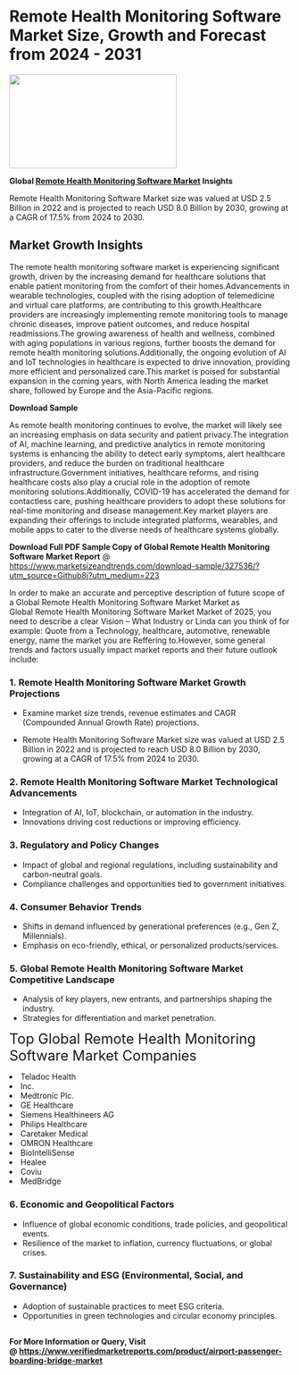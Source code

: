 <H1>Remote Health Monitoring Software Market Size, Growth and Forecast from 2024 - 2031</H1><img class="aligncenter size-medium wp-image-584254" src="https://thirdeyenews.in/wp-content/uploads/2024/09/Global-Market-Research-300x168.jpeg" alt="" width="300" height="168" /><p><strong>Global&nbsp;<a href="https://www.marketsizeandtrends.com/download-sample/327536/?utm_source=Github8j?utm_medium=223">Remote Health Monitoring Software Market</a> Insights</strong></p><p>Remote Health Monitoring Software Market size was valued at USD 2.5 Billion in 2022 and is projected to reach USD 8.0 Billion by 2030, growing at a CAGR of 17.5% from 2024 to 2030.</p><p><h2>Market Growth Insights</h2> <p>The remote health monitoring software market is experiencing significant growth, driven by the increasing demand for healthcare solutions that enable patient monitoring from the comfort of their homes.Advancements in wearable technologies, coupled with the rising adoption of telemedicine and virtual care platforms, are contributing to this growth.Healthcare providers are increasingly implementing remote monitoring tools to manage chronic diseases, improve patient outcomes, and reduce hospital readmissions.The growing awareness of health and wellness, combined with aging populations in various regions, further boosts the demand for remote health monitoring solutions.Additionally, the ongoing evolution of AI and IoT technologies in healthcare is expected to drive innovation, providing more efficient and personalized care.This market is poised for substantial expansion in the coming years, with North America leading the market share, followed by Europe and the Asia-Pacific regions.</p> <p><strong>Download Sample</strong></p> <p>As remote health monitoring continues to evolve, the market will likely see an increasing emphasis on data security and patient privacy.The integration of AI, machine learning, and predictive analytics in remote monitoring systems is enhancing the ability to detect early symptoms, alert healthcare providers, and reduce the burden on traditional healthcare infrastructure.Government initiatives, healthcare reforms, and rising healthcare costs also play a crucial role in the adoption of remote monitoring solutions.Additionally, COVID-19 has accelerated the demand for contactless care, pushing healthcare providers to adopt these solutions for real-time monitoring and disease management.Key market players are expanding their offerings to include integrated platforms, wearables, and mobile apps to cater to the diverse needs of healthcare systems globally.</p> <p><span class=""><strong>Download Full PDF Sample Copy of Global Remote Health Monitoring Software Market Report</strong> @ <a href="https://www.marketsizeandtrends.com/download-sample/327536/?utm_source=Github8j?utm_medium=223" target="_blank">https://www.marketsizeandtrends.com/download-sample/327536/?utm_source=Github8j?utm_medium=223</a></span></p><p>In order to make an accurate and perceptive description of future scope of a Global&nbsp;Remote Health Monitoring Software Market Market as Global&nbsp;Remote Health Monitoring Software Market Market of 2025, you need to describe a clear Vision &ndash; What Industry or Linda can you think of for example: Quote from a Technology, healthcare, automotive, renewable energy, name the market you are Reffering to.However, some general trends and factors usually impact market reports and their future outlook include:</p><h3>1.&nbsp;<strong>Remote Health Monitoring Software Market Growth Projections</strong></h3><ul><li>Examine market size trends, revenue estimates and CAGR (Compounded Annual Growth Rate) projections.</li><li><p>Remote Health Monitoring Software Market size was valued at USD 2.5 Billion in 2022 and is projected to reach USD 8.0 Billion by 2030, growing at a CAGR of 17.5% from 2024 to 2030.</p></li></ul><h3>2.&nbsp;<strong>Remote Health Monitoring Software Market Technological Advancements</strong></h3><ul><li>Integration of AI, IoT, blockchain, or automation in the industry.</li><li>Innovations driving cost reductions or improving efficiency.</li></ul><h3>3.&nbsp;<strong>Regulatory and Policy Changes</strong></h3><ul><li>Impact of global and regional regulations, including sustainability and carbon-neutral goals.</li><li>Compliance challenges and opportunities tied to government initiatives.</li></ul><h3>4.&nbsp;<strong>Consumer Behavior Trends</strong></h3><ul><li>Shifts in demand influenced by generational preferences (e.g., Gen Z, Millennials).</li><li>Emphasis on eco-friendly, ethical, or personalized products/services.</li></ul><h3>5.&nbsp;<strong>Global Remote Health Monitoring Software Market Competitive Landscape</strong></h3><ul><li>Analysis of key players, new entrants, and partnerships shaping the industry.</li><li>Strategies for differentiation and market penetration.</li></ul><p data-pm-slice="1 1 []"><span style="color: inherit; font-family: inherit; font-size: 25px;">Top Global Remote Health Monitoring Software Market Companies</span></p><div class="" data-test-id=""><p><li>Teladoc Health</li><li>Inc.</li><li> Medtronic Plc.</li><li> GE Healthcare</li><li> Siemens Healthineers AG</li><li> Philips Healthcare</li><li> Caretaker Medical</li><li> OMRON Healthcare</li><li> BioIntelliSense</li><li> Healee</li><li> Coviu</li><li> MedBridge</li></p></div><h3>6.&nbsp;<strong>Economic and Geopolitical Factors</strong></h3><ul><li>Influence of global economic conditions, trade policies, and geopolitical events.</li><li>Resilience of the market to inflation, currency fluctuations, or global crises.</li></ul><h3>7.&nbsp;<strong>Sustainability and ESG (Environmental, Social, and Governance)</strong></h3><ul><li>Adoption of sustainable practices to meet ESG criteria.</li><li>Opportunities in green technologies and circular economy principles.</li></ul><h2><strong style="font-size: 14px;">For More Information or Query, Visit @&nbsp;</strong><a style="background-color: #ffffff; font-size: 14px;" href="https://www.marketsizeandtrends.com/report/remote-health-monitoring-software-market/" target="_blank">https://www.verifiedmarketreports.com/product/airport-passenger-boarding-bridge-market</a></h2>